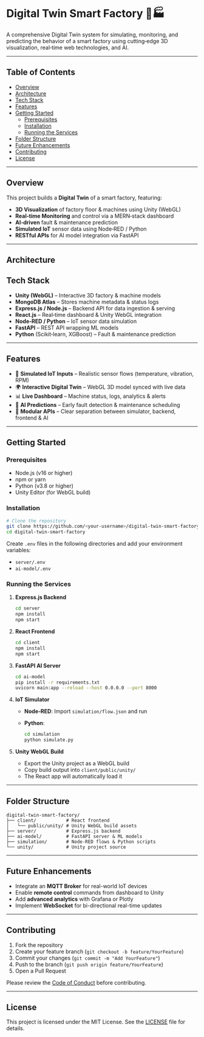 
# Digital Twin Smart Factory 🚀🏭
A comprehensive Digital Twin system for simulating, monitoring, and predicting the behavior of a smart factory using cutting‑edge 3D visualization, real‑time web technologies, and AI.

---

## Table of Contents

- [Overview](#overview)
- [Architecture](#architecture)
- [Tech Stack](#tech-stack)
- [Features](#features)
- [Getting Started](#getting-started)
  - [Prerequisites](#prerequisites)
  - [Installation](#installation)
  - [Running the Services](#running-the-services)
- [Folder Structure](#folder-structure)
- [Future Enhancements](#future-enhancements)
- [Contributing](#contributing)
- [License](#license)

---

## Overview

This project builds a **Digital Twin** of a smart factory, featuring:

- **3D Visualization** of factory floor & machines using Unity (WebGL)
- **Real‑time Monitoring** and control via a MERN‑stack dashboard
- **AI‑driven** fault & maintenance prediction
- **Simulated IoT** sensor data using Node‑RED / Python
- **RESTful APIs** for AI model integration via FastAPI

---

## Architecture



## Tech Stack

* **Unity (WebGL)** – Interactive 3D factory & machine models
* **MongoDB Atlas** – Stores machine metadata & status logs
* **Express.js / Node.js** – Backend API for data ingestion & serving
* **React.js** – Real‑time dashboard & Unity WebGL integration
* **Node‑RED / Python** – IoT sensor data simulation
* **FastAPI** – REST API wrapping ML models
* **Python** (Scikit‑learn, XGBoost) – Fault & maintenance prediction

---

## Features

* 📡 **Simulated IoT Inputs** – Realistic sensor flows (temperature, vibration, RPM)
* 🌍 **Interactive Digital Twin** – WebGL 3D model synced with live data
* 📊 **Live Dashboard** – Machine status, logs, analytics & alerts
* 🤖 **AI Predictions** – Early fault detection & maintenance scheduling
* 🔌 **Modular APIs** – Clear separation between simulator, backend, frontend & AI

---

## Getting Started

### Prerequisites

* Node.js (v16 or higher)
* npm or yarn
* Python (v3.8 or higher)
* Unity Editor (for WebGL build)

### Installation

```bash
# Clone the repository
git clone https://github.com/<your-username>/digital-twin-smart-factory.git
cd digital-twin-smart-factory
```

Create `.env` files in the following directories and add your environment variables:

* `server/.env`
* `ai-model/.env`

### Running the Services

1. **Express.js Backend**

   ```bash
   cd server
   npm install
   npm start
   ```
2. **React Frontend**

   ```bash
   cd client
   npm install
   npm start
   ```
3. **FastAPI AI Server**

   ```bash
   cd ai-model
   pip install -r requirements.txt
   uvicorn main:app --reload --host 0.0.0.0 --port 8000
   ```
4. **IoT Simulator**

   * **Node‑RED**: Import `simulation/flow.json` and run
   * **Python**:

     ```bash
     cd simulation
     python simulate.py
     ```
5. **Unity WebGL Build**

   * Export the Unity project as a WebGL build
   * Copy build output into `client/public/unity/`
   * The React app will automatically load it

---

## Folder Structure

```
digital-twin-smart-factory/
├── client/           # React frontend
│   └── public/unity/ # Unity WebGL build assets
├── server/           # Express.js backend
├── ai-model/         # FastAPI server & ML models
├── simulation/       # Node‑RED flows & Python scripts
└── unity/            # Unity project source
```

---

## Future Enhancements

* Integrate an **MQTT Broker** for real-world IoT devices
* Enable **remote control** commands from dashboard to Unity
* Add **advanced analytics** with Grafana or Plotly
* Implement **WebSocket** for bi-directional real-time updates

---

## Contributing

1. Fork the repository
2. Create your feature branch (`git checkout -b feature/YourFeature`)
3. Commit your changes (`git commit -m "Add YourFeature"`)
4. Push to the branch (`git push origin feature/YourFeature`)
5. Open a Pull Request

Please review the [Code of Conduct](CODE_OF_CONDUCT.md) before contributing.

---

## License

This project is licensed under the MIT License. See the [LICENSE](LICENSE) file for details.

```
```
